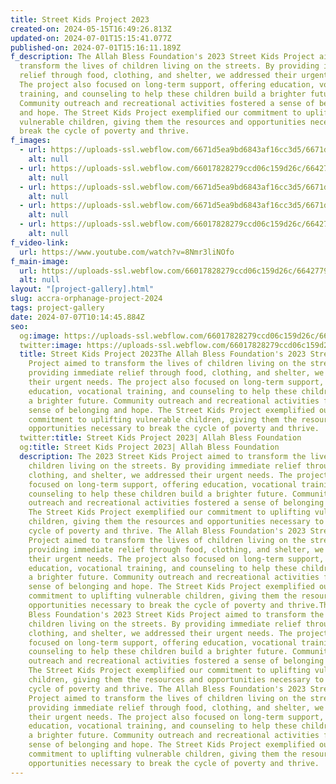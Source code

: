 ```yaml
---
title: Street Kids Project 2023
created-on: 2024-05-15T16:49:26.813Z
updated-on: 2024-07-01T15:15:41.077Z
published-on: 2024-07-01T15:16:11.189Z
f_description: The Allah Bless Foundation's 2023 Street Kids Project aimed to
  transform the lives of children living on the streets. By providing immediate
  relief through food, clothing, and shelter, we addressed their urgent needs.
  The project also focused on long-term support, offering education, vocational
  training, and counseling to help these children build a brighter future.
  Community outreach and recreational activities fostered a sense of belonging
  and hope. The Street Kids Project exemplified our commitment to uplifting
  vulnerable children, giving them the resources and opportunities necessary to
  break the cycle of poverty and thrive.
f_images:
  - url: https://uploads-ssl.webflow.com/6671d5ea9bd6843af16cc3d5/6671d5ea9bd6843af16cc42a_pexels-lagosfoodbank-9090746.jpg
    alt: null
  - url: https://uploads-ssl.webflow.com/66017828279ccd06c159d26c/66427794b6bb82ba236c4dc8_pexels-lagosfoodbank-8054617.jpg
    alt: null
  - url: https://uploads-ssl.webflow.com/6671d5ea9bd6843af16cc3d5/6671d5ea9bd6843af16cc40a_pexels-lagosfoodbank-9090745.jpg
    alt: null
  - url: https://uploads-ssl.webflow.com/6671d5ea9bd6843af16cc3d5/6671d5ea9bd6843af16cc3e2_pexels-shelaghmurphy-2883380.jpg
    alt: null
  - url: https://uploads-ssl.webflow.com/66017828279ccd06c159d26c/66427795cf60d19c72b19306_pexels-lagosfoodbank-9968380.jpg
    alt: null
f_video-link:
  url: https://www.youtube.com/watch?v=8Nmr3liNOfo
f_main-image:
  url: https://uploads-ssl.webflow.com/66017828279ccd06c159d26c/66427795cf60d19c72b19306_pexels-lagosfoodbank-9968380.jpg
  alt: null
layout: "[project-gallery].html"
slug: accra-orphanage-project-2024
tags: project-gallery
date: 2024-07-07T10:14:45.884Z
seo:
  og:image: https://uploads-ssl.webflow.com/66017828279ccd06c159d26c/66427795cf60d19c72b19306_pexels-lagosfoodbank-9968380.jpg
  twitter:image: https://uploads-ssl.webflow.com/66017828279ccd06c159d26c/66427795cf60d19c72b19306_pexels-lagosfoodbank-9968380.jpg
  title: Street Kids Project 2023The Allah Bless Foundation's 2023 Street Kids
    Project aimed to transform the lives of children living on the streets. By
    providing immediate relief through food, clothing, and shelter, we addressed
    their urgent needs. The project also focused on long-term support, offering
    education, vocational training, and counseling to help these children build
    a brighter future. Community outreach and recreational activities fostered a
    sense of belonging and hope. The Street Kids Project exemplified our
    commitment to uplifting vulnerable children, giving them the resources and
    opportunities necessary to break the cycle of poverty and thrive.
  twitter:title: Street Kids Project 2023| Allah Bless Foundation
  og:title: Street Kids Project 2023| Allah Bless Foundation
  description: The 2023 Street Kids Project aimed to transform the lives of
    children living on the streets. By providing immediate relief through food,
    clothing, and shelter, we addressed their urgent needs. The project also
    focused on long-term support, offering education, vocational training, and
    counseling to help these children build a brighter future. Community
    outreach and recreational activities fostered a sense of belonging and hope.
    The Street Kids Project exemplified our commitment to uplifting vulnerable
    children, giving them the resources and opportunities necessary to break the
    cycle of poverty and thrive. The Allah Bless Foundation's 2023 Street Kids
    Project aimed to transform the lives of children living on the streets. By
    providing immediate relief through food, clothing, and shelter, we addressed
    their urgent needs. The project also focused on long-term support, offering
    education, vocational training, and counseling to help these children build
    a brighter future. Community outreach and recreational activities fostered a
    sense of belonging and hope. The Street Kids Project exemplified our
    commitment to uplifting vulnerable children, giving them the resources and
    opportunities necessary to break the cycle of poverty and thrive.The Allah
    Bless Foundation's 2023 Street Kids Project aimed to transform the lives of
    children living on the streets. By providing immediate relief through food,
    clothing, and shelter, we addressed their urgent needs. The project also
    focused on long-term support, offering education, vocational training, and
    counseling to help these children build a brighter future. Community
    outreach and recreational activities fostered a sense of belonging and hope.
    The Street Kids Project exemplified our commitment to uplifting vulnerable
    children, giving them the resources and opportunities necessary to break the
    cycle of poverty and thrive. The Allah Bless Foundation's 2023 Street Kids
    Project aimed to transform the lives of children living on the streets. By
    providing immediate relief through food, clothing, and shelter, we addressed
    their urgent needs. The project also focused on long-term support, offering
    education, vocational training, and counseling to help these children build
    a brighter future. Community outreach and recreational activities fostered a
    sense of belonging and hope. The Street Kids Project exemplified our
    commitment to uplifting vulnerable children, giving them the resources and
    opportunities necessary to break the cycle of poverty and thrive.
---
```

